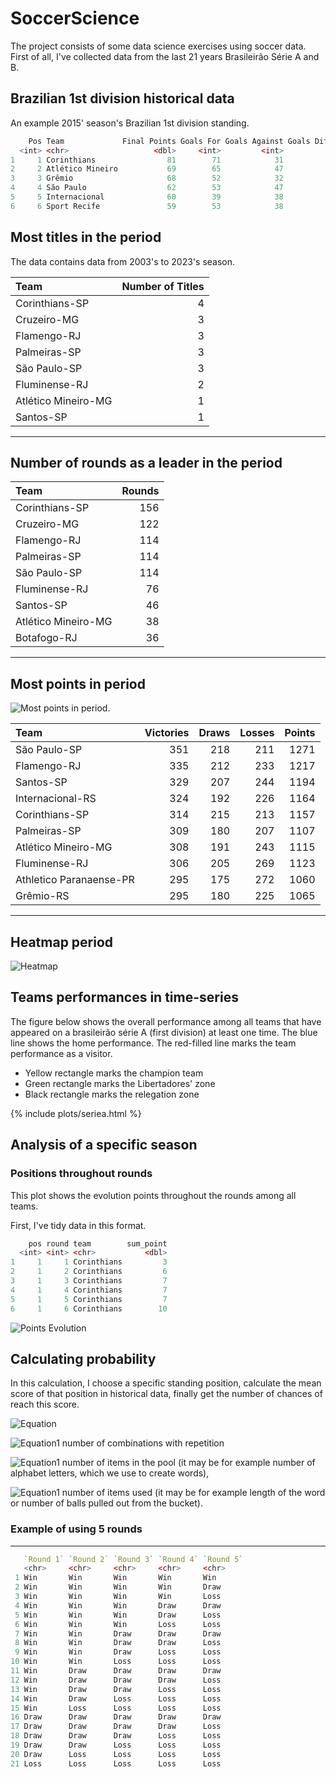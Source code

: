 # SoccerScience


The project consists of some data science exercises using soccer data.
First of all, I've collected data from the last 21 years Brasileirão Série A and B.
## Brazilian 1st division historical data

An example 2015' season's Brazilian 1st division standing.

```R
    Pos Team             Final Points Goals For Goals Against Goals Difference  Year
  <int> <chr>                   <dbl>     <int>         <int>            <int> <int>
1     1 Corinthians                81        71            31               40  2015
2     2 Atlético Mineiro           69        65            47               18  2015
3     3 Grêmio                     68        52            32               20  2015
4     4 São Paulo                  62        53            47                6  2015
5     5 Internacional              60        39            38                1  2015
6     6 Sport Recife               59        53            38               15  2015
```


## Most titles in the period

The data contains data from 2003's to 2023's season.

|Team          | Number of Titles|
|:--------------|-----:|
|Corinthians-SP      |  4|
|Cruzeiro-MG         |  3|
|Flamengo-RJ         |  3|
|Palmeiras-SP        |  3|
|São Paulo-SP        |  3|
|Fluminense-RJ       |  2|
|Atlético Mineiro-MG |  1|
|Santos-SP           |  1|

---
## Number of rounds as a leader in the period

|Team          | Rounds|
|:--------------|-----:|
|Corinthians-SP      | 156|
|Cruzeiro-MG         | 122|
|Flamengo-RJ         | 114|
|Palmeiras-SP        | 114|
|São Paulo-SP        | 114|
|Fluminense-RJ       |  76|
|Santos-SP           |  46|
|Atlético Mineiro-MG |  38|
|Botafogo-RJ         |  36|

---
## Most points in period


![Most points in period](./plots/ranking_by_points.gif).


|Team                    | Victories| Draws| Losses| Points|
|:-----------------------|---------:|-----:|------:|------:|
|São Paulo-SP            |       351|   218|    211|   1271|
|Flamengo-RJ             |       335|   212|    233|   1217|
|Santos-SP               |       329|   207|    244|   1194|
|Internacional-RS        |       324|   192|    226|   1164|
|Corinthians-SP          |       314|   215|    213|   1157|
|Palmeiras-SP            |       309|   180|    207|   1107|
|Atlético Mineiro-MG     |       308|   191|    243|   1115|
|Fluminense-RJ           |       306|   205|    269|   1123|
|Athletico Paranaense-PR |       295|   175|    272|   1060|
|Grêmio-RS               |       295|   180|    225|   1065|

---

## Heatmap period

![Heatmap](./plots/heatmap_seria.png)

<!-- ## Best Home Teams -->

<!-- ![Best Home Teams](./plots/best_homes_overall.png) -->


<!-- ## Best Home Teams Mean -->

<!-- ![Best Home Teams](./plots/best_homes_mean.png) -->


## Teams performances in time-series

The figure below shows the overall performance among all teams that have appeared on a brasileirão série A (first division) at least one time. The blue line shows the home performance. The red-filled line marks the team performance as a visitor.


  - Yellow rectangle marks the champion team
  - Green rectangle marks the Libertadores' zone
  - Black rectangle marks the relegation zone
  <!-- - Red rectangle marks the COVID-19 period -->


{% include plots/seriea.html %}


<!-- ![Performance](./plots/performance.png) -->

## Analysis of a specific season

### Positions throughout rounds

This plot shows the evolution points throughout the rounds among all teams.

First, I've tidy data in this format.

```R
    pos round team        sum_point
  <int> <int> <chr>           <dbl>
1     1     1 Corinthians         3
2     1     2 Corinthians         6
3     1     3 Corinthians         7
4     1     4 Corinthians         7
5     1     5 Corinthians         7
6     1     6 Corinthians        10
```

![Points Evolution](./plots/evolution_points.png)


## Calculating probability

In this calculation, I choose a specific standing position, calculate the mean score of that position in historical data, finally get the number of chances of reach this score.

![Equation](./equations/equation.svg)

![Equation1](./equations/equation(1).svg)
number of combinations with repetition

![Equation1](./equations/equation(2).svg)
number of items in the pool (it may be for example number of alphabet letters, which we use to create words),

![Equation1](./equations/equation(3).svg)
number of items used (it may be for example length of the word or number of balls pulled out from the bucket).

### Example of using 5 rounds

---

```R
   `Round 1` `Round 2` `Round 3` `Round 4` `Round 5`
   <chr>     <chr>     <chr>     <chr>     <chr>
 1 Win       Win       Win       Win       Win
 2 Win       Win       Win       Win       Draw
 3 Win       Win       Win       Win       Loss
 4 Win       Win       Win       Draw      Draw
 5 Win       Win       Win       Draw      Loss
 6 Win       Win       Win       Loss      Loss
 7 Win       Win       Draw      Draw      Draw
 8 Win       Win       Draw      Draw      Loss
 9 Win       Win       Draw      Loss      Loss
10 Win       Win       Loss      Loss      Loss
11 Win       Draw      Draw      Draw      Draw
12 Win       Draw      Draw      Draw      Loss
13 Win       Draw      Draw      Loss      Loss
14 Win       Draw      Loss      Loss      Loss
15 Win       Loss      Loss      Loss      Loss
16 Draw      Draw      Draw      Draw      Draw
17 Draw      Draw      Draw      Draw      Loss
18 Draw      Draw      Draw      Loss      Loss
19 Draw      Draw      Loss      Loss      Loss
20 Draw      Loss      Loss      Loss      Loss
21 Loss      Loss      Loss      Loss      Loss
```

